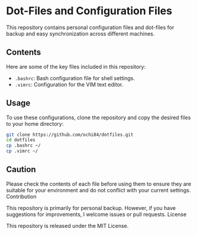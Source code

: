 # Dot-Files and Configuration Files

This repository contains personal configuration files and dot-files for backup and easy synchronization across different machines.

## Contents

Here are some of the key files included in this repository:

- `.bashrc`: Bash configuration file for shell settings.
- `.vimrc`: Configuration for the VIM text editor.

## Usage

To use these configurations, clone the repository and copy the desired files to your home directory:

```bash
git clone https://github.com/ochi84/dotfiles.git
cd dotfiles
cp .bashrc ~/
cp .vimrc ~/
```

## Caution

Please check the contents of each file before using them to ensure they are suitable for your environment and do not conflict with your current settings.
Contribution

This repository is primarily for personal backup. However, if you have suggestions for improvements, I welcome issues or pull requests.
License

This repository is released under the MIT License.
